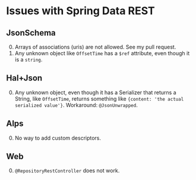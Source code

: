# Issues with Spring Data REST

## JsonSchema

0. Arrays of associations (uris) are not allowed. See my pull request.
0. Any unknown object like `OffsetTime` has a `$ref` attribute, even though it is a `string`.

## Hal+Json

0. Any unknown object, even though it has a Serializer that returns a String, like `OffsetTime`,
   returns something like `{content: 'the actual serialized value'}`. Workaround: `@JsonUnwrapped`.

## Alps
0. No way to add custom descriptors.

## Web

0. `@RepositoryRestController` does not work.